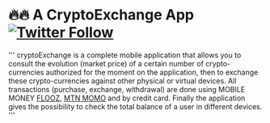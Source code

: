 # 🔥🔥 A CryptoExchange App [![Twitter Follow](https://img.shields.io/twitter/follow/IAdelabou?style=social)](https://twitter.com/IAdelabou?s=09)
'''
cryptoExchange is a complete mobile application that allows you to consult the evolution (market price) of a certain number of crypto-currencies authorized for the moment on the application, then to exchange these crypto-currencies against other physical or virtual devices. All transactions (purchase, exchange, withdrawal) are done using MOBILE MONEY [FLOOZ](https://moov-africa.bj/), [MTN MOMO](https://www.mtn.bj/momo/developpeurs/momo-api/) and by credit card.
Finally the application gives the possibility to check the total balance of a user in different devices.
'''
